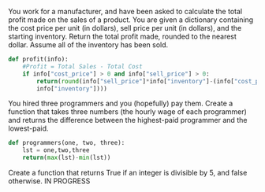 You work for a manufacturer, and have been asked to calculate the total profit made on the sales of a product. You are given a dictionary containing the cost price per unit (in dollars), sell price per unit (in dollars), and the starting inventory. Return the total profit made, rounded to the nearest dollar. Assume all of the inventory has been sold.
```python
def profit(info):
	#Profit = Total Sales - Total Cost
	if info["cost_price"] > 0 and info["sell_price"] > 0:
		return(round(info["sell_price"]*info["inventory"]-(info["cost_price"]*
		info["inventory"])))
```

You hired three programmers and you (hopefully) pay them. Create a function that takes three numbers (the hourly wage of each programmer) and returns the difference between the highest-paid programmer and the lowest-paid.
```python
def programmers(one, two, three):
	lst = one,two,three
	return(max(lst)-min(lst))
```

Create a function that returns True if an integer is divisible by 5, and false otherwise.
IN PROGRESS
